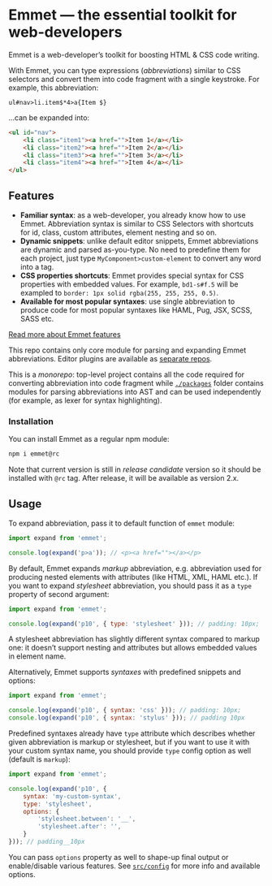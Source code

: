# Emmet — the essential toolkit for web-developers

Emmet is a web-developer’s toolkit for boosting HTML & CSS code writing.

With Emmet, you can type expressions (_abbreviations_) similar to CSS selectors and convert them into code fragment with a single keystroke. For example, this abbreviation:

```
ul#nav>li.item$*4>a{Item $}
```

...can be expanded into:

```html
<ul id="nav">
    <li class="item1"><a href="">Item 1</a></li>
    <li class="item2"><a href="">Item 2</a></li>
    <li class="item3"><a href="">Item 3</a></li>
    <li class="item4"><a href="">Item 4</a></li>
</ul>
```

## Features

* **Familiar syntax**: as a web-developer, you already know how to use Emmet. Abbreviation syntax is similar to CSS Selectors with shortcuts for id, class, custom attributes, element nesting and so on.
* **Dynamic snippets**: unlike default editor snippets, Emmet abbreviations are dynamic and parsed as-you-type. No need to predefine them for each project, just type `MyComponent>custom-element` to convert any word into a tag.
* **CSS properties shortcuts**: Emmet provides special syntax for CSS properties with embedded values. For example, `bd1-s#f.5` will be exampled to `border: 1px solid rgba(255, 255, 255, 0.5)`.
* **Available for most popular syntaxes**: use single abbreviation to produce code for most popular syntaxes like HAML, Pug, JSX, SCSS, SASS etc.

[Read more about Emmet features](https://docs.emmet.io)

This repo contains only core module for parsing and expanding Emmet abbreviations. Editor plugins are available as [separate repos](https://github.com/emmetio).

This is a *monorepo*: top-level project contains all the code required for converting abbreviation into code fragment while [`./packages`](/packages) folder contains modules for parsing abbreviations into AST and can be used independently (for example, as lexer for syntax highlighting).

### Installation

You can install Emmet as a regular npm module:

```bash
npm i emmet@rc
```

Note that current version is still in *release candidate* version so it should be installed with `@rc` tag. After release, it will be available as version 2.x.

## Usage

To expand abbreviation, pass it to default function of `emmet` module:

```js
import expand from 'emmet';

console.log(expand('p>a')); // <p><a href=""></a></p>
```

By default, Emmet expands *markup* abbreviation, e.g. abbreviation used for producing nested elements with attributes (like HTML, XML, HAML etc.). If you want to expand *stylesheet* abbreviation, you should pass it as a `type` property of second argument:

```js
import expand from 'emmet';

console.log(expand('p10', { type: 'stylesheet' })); // padding: 10px;
```

A stylesheet abbreviation has slightly different syntax compared to markup one: it doesn’t support nesting and attributes but allows embedded values in element name.

Alternatively, Emmet supports *syntaxes* with predefined snippets and options:

```js
import expand from 'emmet';

console.log(expand('p10', { syntax: 'css' })); // padding: 10px;
console.log(expand('p10', { syntax: 'stylus' })); // padding 10px
```

Predefined syntaxes already have `type` attribute which describes whether given abbreviation is markup or stylesheet, but if you want to use it with your custom syntax name, you should provide `type` config option as well (default is `markup`):

```js
import expand from 'emmet';

console.log(expand('p10', {
    syntax: 'my-custom-syntax',
    type: 'stylesheet',
    options: {
        'stylesheet.between': '__',
        'stylesheet.after': '',
    }
})); // padding__10px
```

You can pass `options` property as well to shape-up final output or enable/disable various features. See [`src/config`](src/config) for more info and available options.
